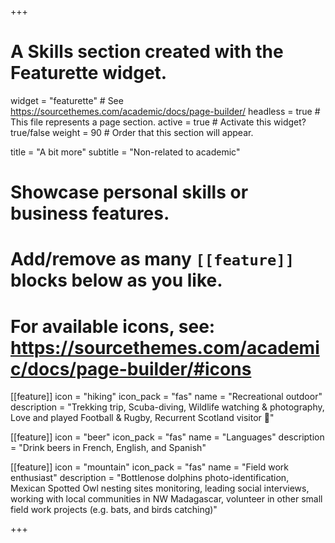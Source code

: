 +++
# A Skills section created with the Featurette widget.
widget = "featurette"  # See https://sourcethemes.com/academic/docs/page-builder/
headless = true  # This file represents a page section.
active = true  # Activate this widget? true/false
weight = 90  # Order that this section will appear.

title = "A bit more"
subtitle = "Non-related to academic"

# Showcase personal skills or business features.
# 
# Add/remove as many `[[feature]]` blocks below as you like.
# 
# For available icons, see: https://sourcethemes.com/academic/docs/page-builder/#icons

  
[[feature]]
  icon = "hiking"
  icon_pack = "fas"
  name = "Recreational outdoor"
  description = "Trekking trip, Scuba-diving, Wildlife watching & photography, Love and played Football & Rugby, Recurrent Scotland visitor :scotland:"  

[[feature]]
  icon = "beer"
  icon_pack = "fas"
  name = "Languages"
  description = "Drink beers in French, English, and Spanish"
  
[[feature]]
  icon = "mountain"
  icon_pack = "fas"
  name = "Field work enthusiast"
  description = "Bottlenose dolphins photo-identification, Mexican Spotted Owl nesting sites monitoring, leading social interviews, working with local communities in NW Madagascar, volunteer in other small field work projects (e.g. bats, and birds catching)"

+++
